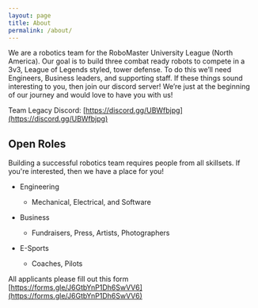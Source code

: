 ```yaml
---
layout: page
title: About
permalink: /about/
---
```


We are a robotics team for the RoboMaster University League (North America). 
Our goal is to build three combat ready robots to compete in a 3v3, League of Legends 
styled, tower defense. To do this we’ll need Engineers, Business leaders, and supporting 
staff. If these things sound interesting to you, then join our discord server! We’re 
just at the beginning of our journey and would love to have you with us!

Team Legacy Discord: [https://discord.gg/UBWfbjpg](https://discord.gg/UBWfbjpg)

## Open Roles

Building a successful robotics team requires people from all skillsets. If you're interested, then 
we have a place for you!

- Engineering
    - Mechanical, Electrical, and Software

- Business
    - Fundraisers, Press, Artists, Photographers

- E-Sports
    - Coaches, Pilots

All applicants please fill out this form [https://forms.gle/J6GtbYnP1Dh6SwVV6](https://forms.gle/J6GtbYnP1Dh6SwVV6)

